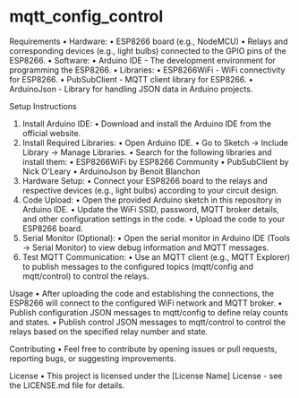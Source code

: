 # mqtt_config_control
Requirements
•	Hardware:
  •	ESP8266 board (e.g., NodeMCU)
  •	Relays and corresponding devices (e.g., light bulbs) connected to the GPIO pins of the ESP8266.
  •	Software:
  •	Arduino IDE - The development environment for programming the ESP8266.
  •	Libraries:
  •	ESP8266WiFi - WiFi connectivity for ESP8266.
  •	PubSubClient - MQTT client library for ESP8266.
  •	ArduinoJson - Library for handling JSON data in Arduino projects.
  
Setup Instructions
  1.	Install Arduino IDE:
    •	Download and install the Arduino IDE from the official website.
  2.	Install Required Libraries:
    •	Open Arduino IDE.
    •	Go to Sketch -> Include Library -> Manage Libraries.
    •	Search for the following libraries and install them:
    •	ESP8266WiFi by ESP8266 Community
    •	PubSubClient by Nick O'Leary
    •	ArduinoJson by Benoit Blanchon
  3.	Hardware Setup:
    •	Connect your ESP8266 board to the relays and respective devices (e.g., light bulbs) according to your circuit design.
  4.	Code Upload:
    •	Open the provided Arduino sketch in this repository in Arduino IDE.
    •	Update the WiFi SSID, password, MQTT broker details, and other configuration settings in the code.
    •	Upload the code to your ESP8266 board.
  5.	Serial Monitor (Optional):
    •	Open the serial monitor in Arduino IDE (Tools -> Serial Monitor) to view debug information and MQTT messages.
  6.	Test MQTT Communication:
    •	Use an MQTT client (e.g., MQTT Explorer) to publish messages to the configured topics (mqtt/config and mqtt/control) to control the relays.

Usage
  •	After uploading the code and establishing the connections, the ESP8266 will connect to the configured WiFi network and MQTT broker.
  •	Publish configuration JSON messages to mqtt/config to define relay counts and states.
  •	Publish control JSON messages to mqtt/control to control the relays based on the specified relay number and state.

Contributing
  • Feel free to contribute by opening issues or pull requests, reporting bugs, or suggesting improvements.

License
  • This project is licensed under the [License Name] License - see the LICENSE.md file for details.

